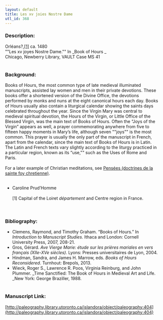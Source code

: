 ```yaml
---
layout: default
title: Les xv joies Nostre Dame
utl_id: 368
---
```


### Description:

Orléans?,[[1]](https://paleography.library.utoronto.ca/content/transcript_fp_001#_ftn1) ca. 1480<br>
""Les xv joyes Nostre Dame."" In _Book of Hours _ <br>
Chicago, Newberry Library, VAULT Case MS 41<br>
 <br>


### Background:

Books of Hours, the most common type of late medieval illuminated manuscripts, assisted lay women and men in their private devotions. These books offer a shortened version of the Divine Office, the devotions performed by monks and nuns at the eight canonical hours each day. Books of Hours usually also contain a liturgical calendar showing the saints days celebrated throughout the year. Since the Virgin Mary was central to medieval spiritual devotion, the Hours of the Virgin, or Little Office of the Blessed Virgin, was the main text of Books of Hours. Often the “Joys of the Virgin” appears as well, a prayer commemorating anywhere from five to fifteen happy moments in Mary’s life, although seven ""joys"" is the most common. This prayer is usually the only part of the manuscript in French, apart from the calendar, since the main text of Books of Hours is in Latin. The Latin and French texts vary slightly according to the liturgy practiced in a particular region, known as its “use,"" such as the Uses of Rome and Paris.<br><br>
For a later example of Christian meditations, see [Pensées (doctrines de la sainte foy chretienne)](https://paleography.library.utoronto.ca/islandora/object/paleography:457#111a7969-7698-42c3-a99f-ca959c5c5388).<br><br>
- Caroline Prud’Homme<br>
 <br>
[1] Capital of the Loiret _département_ and Centre region in France.<br><br>
 <br>


### Bibliography:

- Clemens, Raymond, and Timothy Graham. “Books of Hours.” In _Introduction to Manuscript Studies_. Ithaca and London: Cornell University Press, 2007, 208-21.<br>
- Gros, Gérard. _Ave Vierge Marie: étude sur les prières mariales en vers français (XIIe-XVe siècles)_. Lyons: Presses universitaires de Lyon, 2004.<br>
- Hindman, Sandra, and James H. Marrow, eds. _Books of Hours Reconsidered_. Turnhout: Brepols, 2013.<br>
- Wieck, Roger S., Lawrence R. Poos, Virginia Reinburg, and John Plummer. _Time Sanctified: The Book of Hours in Medieval Art and Life. _New York: George Braziller, 1988.<br>
 <br>


### Manuscript Link:

[http://paleography.library.utoronto.ca/islandora/object/paleography:404](http://paleography.library.utoronto.ca/islandora/object/paleography:404)